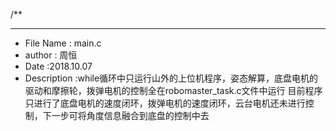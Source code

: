 /**
  ******************************************************************************
  * File Name          : main.c
  * author			   : 周恒
  * Date			   :2018.10.07
  * Description        :while循环中只运行山外的上位机程序，姿态解算，底盘电机的驱动和摩擦轮，拨弹电机的控制全在robomaster_task.c文件中运行
						目前程序只进行了底盘电机的速度闭环，拨弹电机的速度闭环，云台电机还未进行控制，下一步可将角度信息融合到底盘的控制中去
	